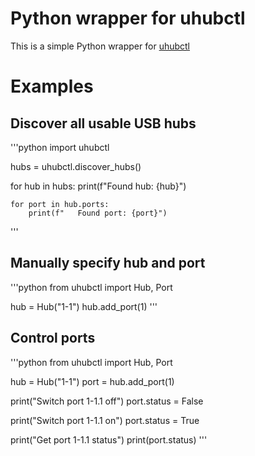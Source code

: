 # Python wrapper for uhubctl

This is a simple Python wrapper for [uhubctl](https://github.com/mvp/uhubctl)

# Examples

## Discover all usable USB hubs

'''python
import uhubctl

hubs = uhubctl.discover_hubs()

for hub in hubs:
    print(f"Found hub: {hub}")

    for port in hub.ports:
        print(f"   Found port: {port}")
'''

## Manually specify hub and port

'''python
from uhubctl import Hub, Port

hub = Hub("1-1")
hub.add_port(1)
'''

## Control ports

'''python
from uhubctl import Hub, Port

hub = Hub("1-1")
port = hub.add_port(1)

print("Switch port 1-1.1 off")
port.status = False

print("Switch port 1-1.1 on")
port.status = True

print("Get port 1-1.1 status")
print(port.status)
'''
